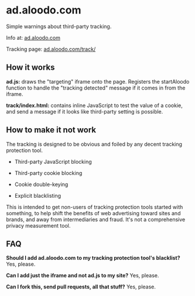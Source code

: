 ad.aloodo.com
=============

Simple warnings about third-party tracking.

Info at: [ad.aloodo.com](http://ad.aloodo.com/)

Tracking page: [ad.aloodo.com/track/](http://ad.aloodo.com/track/)

How it works
------------

**ad.js:** draws the "targeting" iframe onto the page.  Registers the startAloodo function to handle the "tracking detected" message if it comes in from the iframe.

**track/index.html:** contains inline JavaScript to test the value of a cookie, and send a message if it looks like third-party setting is possible. 


How to make it not work
-----------------------

The tracking is designed to be obvious and foiled by any decent tracking protection tool.  

 * Third-party JavaScript blocking

 * Third-party cookie blocking

 * Cookie double-keying

 * Explicit blacklisting

This is intended to get non-users of tracking protection tools started with something, to help shift the benefits of web advertising toward sites and brands, and away from intermediaries and fraud.  It's not a comprehensive privacy measurement tool.


FAQ
---

**Should I add ad.aloodo.com to my tracking protection tool's blacklist?** Yes, please.

**Can I add just the iframe and not ad.js to my site?** Yes, please.

**Can I fork this, send pull requests, all that stuff?** Yes, please.

